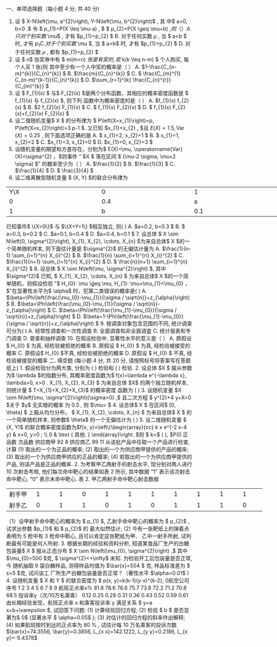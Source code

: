 一、单项选择题（每小题 4 分, 共 40 分)
 1. 设 $ X-N\left(\mu, a^{2}\right), Y-N\left(\mu, b^{2}\right)$ , 其 中$  a>0, b>0 .$ 令 $ p_{1}=P(X \leq \mu-a) , $ $ p_{2}=P(X \geq \mu+b) ,$则（      ）
 A. 只对个别实数$  \mu$ , 才有  $p_{1}=p_{2} $
 B. 对于任何实数  $\mu$ , 当 $ a<b $ 时, 才有  $p_{1}C. 对于个别实数$  \mu $, 当 $ a>b$  时, 才有  $p_{1}>p_{2} $
 D. 对于任何实数  $\mu$ , 都有  $p_{1}=p_{2} $
 2. 设 $ n$  张奖券中有 $ m(m<n)  $张是有奖的, 若$  k(k \leq n-m) $ 个人购买, 每个人买 1 张(则 其中至少有一个人中奖的概率是（     ）
 A.  $1-\frac{C_{n-m}^{k}}{C_{n}^{k}} $
 B.  $\frac{m}{C_{n}^{k}} $
 C. $ \frac{C_{m}^{1} C_{n-m}^{k-1}}{C_{n}^{k}} $
 D.  $\sum_{r=1}^{k} \frac{C_{n}^{r}}{C_{m}^{k}} $
 3. 设 $ F_{1}(x) $ 与$  F_{2}(x)  $是两个分布函数，其相应的概率密度函数是 $ f_{1}(x)  与  f_{2}(x) $, 则下列 函数中为概率密度的是（    ）
 A.  $f_{1}(x) f_{2}(x) $
 B.  $2 f_{2}(x) F_{1}(x) $
 C. $ f_{1}(x) F_{2}(x) $
 D. $ f_{1}(x) F_{2}(x)+f_{2}(x) F_{2}(x) $
 4. 设二值随机变量$  X $ 的分布律为 $ P\left(X=x_{1}\right)=p, P\left(X=x_{2}\right)=3 p-1 $. 又已知  $x_{1}<x_{2} , $且  $E(X)=1.5, \operatorname{Var}(X)=0.25$ , 则下面选项正确的是
 A. $ x_{1}=2, x_{2}=1 $
 B. $ x_{1}=1, x_{2}=2 $
 C.  $x_{1}=3, x_{2}=0 $
 D.  $x_{1}=0, x_{2}=3 $
 5. 设随机变量的期望和方差存在，分别为$  E(X)=\mu, \operatorname{Var}(X)=\sigma^{2}  ，$则事件 “  $X $ 落在区间 $ (\mu-2 \sigma, \mu+2 \sigma)  $” 的概率至少为（    ）
 A.  $\frac{1}{2} $
 B.  $\frac{1}{3} $
 C.  $\frac{1}{4} $
 D. $ \frac{3}{4} $
 6. 设二维离散型随机变量 $ (X, Y)  $的联合分布律为
 <table data-lake-id="csNES" id="csNES" width-mode="contain" class="lake-table" style="width: 750px"><colgroup><col width="250"><col width="250"><col width="250"></colgroup><tbody><tr data-lake-id="u2744d7a0" id="u2744d7a0"><td data-lake-id="u0df1b673" id="u0df1b673">Y\X
 </td><td data-lake-id="u9807c641" id="u9807c641">0
 </td><td data-lake-id="u763e2362" id="u763e2362">1
 </td></tr><tr data-lake-id="u11fdcc3e" id="u11fdcc3e"><td data-lake-id="uaae745a4" id="uaae745a4">0
 </td><td data-lake-id="ueb02bb5f" id="ueb02bb5f">0.4
 </td><td data-lake-id="u09693c02" id="u09693c02">a
 </td></tr><tr data-lake-id="u74405572" id="u74405572"><td data-lake-id="udec55480" id="udec55480">1
 </td><td data-lake-id="u36d69c2d" id="u36d69c2d">b
 </td><td data-lake-id="u18ccb704" id="u18ccb704">0.1
 </td></tr></tbody></table>已知事件$  \{X=0\}$  与  $\{X+Y=1\}  $相互独立, 则(     )
 A.  $a=0.2, b=0.3 $
 B. $ a=0.3, b=0.2 $
 C.  $a=0.1, b=0.4 $
 D.  $a=0.4, b=0.1 $
 7. 设总体 $ X \sim N\left(0, \sigma^{2}\right), X_{1}, X_{2}, \cdots, X_{n}  $为来自总体$  X  $的一个简单随机样本, 则下面估计量是  $\sigma^{2}$  的无偏估计量为
 A.  $\frac{1}{n-1} \sum_{i=1}^{n} X_{i}^{2} $
 B.  $\frac{1}{n} \sum_{i=1}^{n} X_{i}^{2} $
 C.  $\frac{1}{n+1} \sum_{i=1}^{n} X_{i}^{2} $
 D. $ \frac{n}{n+1} \sum_{i=1}^{n} X_{i}^{2} $
 8. 设总体 $ X \sim N\left(\mu, \sigma^{2}\right) $, 其中  $\sigma^{2}$  已知, $ X_{1}, X_{2}, \cdots, X_{n} $ 为来自总体$  X  $的一个简单随机，则假设检验 &quot;$  H_{0}: \mu \geq \mu, H_{1}: \mu=\mu_{1}<\mu_{0}  ，$&quot;在显著性水平为$  \alpha$  时，犯第二类错误的概率是(     )
 A.  $\beta=\Phi\left(\frac{\mu_{0}-\mu_{1}}{\sigma / \sqrt{n}}+z_{\alpha}\right) $
 B.  $\beta=\Phi\left(\frac{\mu_{0}-\mu_{1}}{\sigma / \sqrt{n}}-z_{\alpha}\right) $
 C.  $\beta=\Phi\left(\frac{\mu_{1}-\mu_{0}}{\sigma / \sqrt{n}}+z_{\alpha}\right) $
 D.  $\beta=1-\Phi\left(\frac{\mu_{1}-\mu_{0}}{\sigma / \sqrt{n}}+z_{\alpha}\right) $
 9. 按调查对象包含范围的不同, 统计调查可分为(     )
 A. 经常性调查和一次性调查
 B. 全面调查和非全面调査
 C. 统计报表和专门调查
 D. 普查和抽样调查
 10. 在假设检验中, 显著性水平的意义是（    ）
 A. 原假设$  H_{0} $ 为真, 经检验被拒绝的概率
 B. 原假设 $  H_{0} $ 为真, 经检验被接受的概率
 C. 原假设$  H_{0} $不真, 经检验被拒绝的概率
 D. 原假设  $  H_{0} $  不真, 经检验被接受的概率
 二. 填空题 (每小题 4 分, 共 20 分, 请按照标号将答案写在答题纸上)
 1. 假设检验分为两大类, 分别为 (          ) 检验和 (        ) 检验.
 2. 设总体  $X $ 服从参数为$  \lambda  $的指数分布, 其概率密度函数为$  f(x)=\lambda e^{-\lambda x}, \lambda>0, x>0 .
 X_{1}, X_{2}, X_{3} $ 为来自总体  $X$  的两个独立随机样本, 则统计量 $ T=X_{1}+X_{2}+X_{3}$ 的概率密度 函数为 (       )
 3. 设随机变量  $X \sim N\left(\mu, \sigma^{2}\right)(\sigma>0) ,$ 且二次方程 $ y^{2}+4 y+X=0  $关于  $y$  无实根的概率 为  0.5 , 则  $\mu= $
 4. 设总体$  X $ 在区间$  [0, \theta] $ 上服从均匀分布， $ X_{1}, X_{2}, \cdots, X_{n} $ 为来自总体$  X $ 的一个简单随机样本, 则参数$  \theta$  的一个无偏估计为 (       )
 5. 设二维随机变量 $ (X, Y)$  的联合概率密度函数为$f(x, y)=\left\{\begin{array}{cc}
k x e^{-2 x-4 y} & x>0, y>0 ; \\
0 & \text { 其他. }
\end{array}\right.
$则 $ k=$ 
 (         ), $P(0<X<0.5,0<Y<0.25)= $(      ).
 三. 简答题（每小题 8 分, 共 40 分）
 1. 简述在具有单峰分布的数据中, 众数、中位数和平均数的关系.
 2. 简述概率抽样调查的基本概念, 并给出概率抽样调查的几种基本抽样方法.
 3. 简述方差分析的目的及其基本假设.
 4. 简述相关关系概念及其分类.
 5. 简述假设检验的基本步骤.
 四. 计算题 (每小题 10 分, 共 50 分)
 1. 某公司从两个供应商处购买同一种产品, 质量状况如表 1 所示.
 表 1. 甲乙两供应商产品数据表.
 <table data-lake-id="M4gwM" id="M4gwM" width-mode="contain" class="lake-table" style="width: 750px"><colgroup><col width="250"><col width="250"><col width="250"></colgroup><tbody><tr data-lake-id="u41ea1331" id="u41ea1331"><td data-lake-id="ud2bad294" id="ud2bad294">

 </td><td data-lake-id="uab9258e1" id="uab9258e1">正品数
 </td><td data-lake-id="u920c99fb" id="u920c99fb">次品数 
 </td></tr><tr data-lake-id="ub7b6052b" id="ub7b6052b"><td data-lake-id="u0d466681" id="u0d466681">供应商甲 
 </td><td data-lake-id="ubd69939c" id="ubd69939c">92
 </td><td data-lake-id="u707dbeb3" id="u707dbeb3">8
 </td></tr><tr data-lake-id="ua6e1fd78" id="ua6e1fd78"><td data-lake-id="ufdf193b5" id="ufdf193b5">供应商乙
 </td><td data-lake-id="u52c9b745" id="u52c9b745">99
 </td><td data-lake-id="u9f433dd1" id="u9f433dd1">11
 </td></tr></tbody></table>从该批产品中任取一个产品进行检查, 计算
 (1) 取出的一个为正品的概率;
 (2) 取出的一个为供应商甲提供的产品的概率;
 (3) 取出的一个为供应商甲供应的正品的概率;
 (4) 若取出的一个为供应商甲提供的产品, 则该产品是正品的概率.
 2. 为考察甲乙两射手的射击水平, 现分别对两人进行 10 次射击考核, 他们每次命中靶心的结果如表 2 所示, 其中数据 “1&quot; 表示该次射击命中靶心, &quot;0&quot; 表示末命中靶心.
 表 2. 甲乙两射手命中靶心射击数据
 <table data-lake-id="Sy66M" id="Sy66M" width-mode="contain" class="lake-table" style="width: 693px"><colgroup><col width="73"><col width="62"><col width="62"><col width="62"><col width="62"><col width="62"><col width="62"><col width="62"><col width="62"><col width="62"><col width="62"></colgroup><tbody><tr data-lake-id="ufb7bfece" id="ufb7bfece"><td data-lake-id="ue99817c4" id="ue99817c4">射手甲
 </td><td data-lake-id="u3f789071" id="u3f789071">1
 </td><td data-lake-id="ubc516071" id="ubc516071">1
 </td><td data-lake-id="u0169554b" id="u0169554b">0
 </td><td data-lake-id="uc1d029c2" id="uc1d029c2">1
 </td><td data-lake-id="u6a1009c5" id="u6a1009c5">1
 </td><td data-lake-id="u4d8220c4" id="u4d8220c4">1
 </td><td data-lake-id="ub56aa844" id="ub56aa844">1
 </td><td data-lake-id="u93d85c7e" id="u93d85c7e">1
 </td><td data-lake-id="u5d8b0cb4" id="u5d8b0cb4">1
 </td><td data-lake-id="u65cf23ac" id="u65cf23ac">1
 </td></tr><tr data-lake-id="u3b869e75" id="u3b869e75"><td data-lake-id="u1aae3b74" id="u1aae3b74">射手乙
 </td><td data-lake-id="uc157ec2b" id="uc157ec2b">0
 </td><td data-lake-id="uf395e757" id="uf395e757">1
 </td><td data-lake-id="u0175b393" id="u0175b393">1
 </td><td data-lake-id="ueab2d34b" id="ueab2d34b">0
 </td><td data-lake-id="u8036982e" id="u8036982e">1
 </td><td data-lake-id="u74e967a8" id="u74e967a8">0
 </td><td data-lake-id="u122ebfa2" id="u122ebfa2">1
 </td><td data-lake-id="u99ef70d3" id="u99ef70d3">1
 </td><td data-lake-id="ue9d55275" id="ue9d55275">1
 </td><td data-lake-id="ud126fc3c" id="ud126fc3c">0
 </td></tr></tbody></table>（1）设甲射手命中靶心的概率为 $ p_{1} $, 乙射手命中靶心的概率为 $ p_{2}$ , 试求出参数  $p_{1}$  和 $ p_{2}$  的 最大似然估计;
 (2) 今有一张靶纸上的弹着点表明为 5 枪中有 3 枪命中靼心, 且可以肯定这张靶纸为甲、 乙中一射手所射, 试判断最有可能是何人所射.
 3. 根据长期的经验和资料分析, 知道某食品厂生产的白糖包装量$  X $ 服从正态分布 $ X \sim N\left(\mu_{0}, \sigma^{2}\right) ,$ 其中  $\mu_{0}=500  $克, $ \sigma^{2}<+\infty$  末知. 为检验开工后包装量是否正常, 今 随机抽取 9 袋白糖样品, 测得样品均值为  $\bar{x}=504 $ 克, 样品标准差为 $ s=5  $克, 试问该工 厂所生产白糖包装量是否正常？（著性水平  $\alpha=0.01$  )
 4. 设随机变量 $ X  和  Y $ 的联合密度为 $ p(x, y)=k(k-1)(y-x)^{k-2}, 0<x<y<1 ,$ 这里$  k \geq 2$  为一整数. 试计算 
 (1) $ E(X \mid Y) $ ；(2)  $E(E(X \mid Y)) .$
 5. 为研究航空公司的质量水平, 考察不同航空公司航班正点到达的比率和每 10 万名乘客 的投诉次数, 得到如表 3 所给出的统计数据.
 表 3. 航空公司正点率和投诉率
 <table data-lake-id="NDfGz" id="NDfGz" width-mode="contain" class="lake-table" style="width: 675px"><colgroup><col width="140"><col width="56"><col width="56"><col width="63"><col width="59"><col width="68"><col width="61"><col width="59"><col width="52"><col width="61"></colgroup><tbody><tr data-lake-id="u1a84da11" id="u1a84da11"><td data-lake-id="u817697c1" id="u817697c1" style="vertical-align: middle">航空公司序号
 </td><td data-lake-id="u759ee41f" id="u759ee41f" style="vertical-align: middle">1
 </td><td data-lake-id="u214ebd1b" id="u214ebd1b" style="vertical-align: middle">2
 </td><td data-lake-id="u287a4ef3" id="u287a4ef3" style="vertical-align: middle">3
 </td><td data-lake-id="u1a6a8f23" id="u1a6a8f23" style="vertical-align: middle">4
 </td><td data-lake-id="u8cfb2724" id="u8cfb2724" style="vertical-align: middle">5
 </td><td data-lake-id="ua36b50bc" id="ua36b50bc" style="vertical-align: middle">6
 </td><td data-lake-id="u3d64c92c" id="u3d64c92c" style="vertical-align: middle">7
 </td><td data-lake-id="u42dbe890" id="u42dbe890" style="vertical-align: middle">8
 </td><td data-lake-id="u0140584a" id="u0140584a" style="vertical-align: middle">9
 </td></tr><tr data-lake-id="u66b9a554" id="u66b9a554"><td data-lake-id="uf7ef413a" id="uf7ef413a" style="vertical-align: middle">航班正点率x%
 </td><td data-lake-id="u4eca45d4" id="u4eca45d4" style="vertical-align: middle">81.8
 </td><td data-lake-id="u10dc33d6" id="u10dc33d6" style="vertical-align: middle">78.6
 </td><td data-lake-id="u527281d2" id="u527281d2" style="vertical-align: middle">76.6
 </td><td data-lake-id="u58a83551" id="u58a83551" style="vertical-align: middle">75.7
 </td><td data-lake-id="u7d326f82" id="u7d326f82" style="vertical-align: middle">73.8
 </td><td data-lake-id="u515194bf" id="u515194bf" style="vertical-align: middle">72.2
 </td><td data-lake-id="u3cce139f" id="u3cce139f" style="vertical-align: middle">71.2
 </td><td data-lake-id="u6412adb7" id="u6412adb7" style="vertical-align: middle">70.8
 </td><td data-lake-id="ue0668ea1" id="ue0668ea1" style="vertical-align: middle">68.5
 </td></tr><tr data-lake-id="u35b8526c" id="u35b8526c"><td data-lake-id="ucd9440f9" id="ucd9440f9" style="vertical-align: middle">投诉率y（次/10万名乘客）
 </td><td data-lake-id="u4983a252" id="u4983a252" style="vertical-align: middle">0.12
 </td><td data-lake-id="u6c03815c" id="u6c03815c" style="vertical-align: middle">0.25
 </td><td data-lake-id="udc443653" id="udc443653" style="vertical-align: middle">0.28
 </td><td data-lake-id="u114eb9f2" id="u114eb9f2" style="vertical-align: middle">0.31
 </td><td data-lake-id="u053e152f" id="u053e152f" style="vertical-align: middle">0.36
 </td><td data-lake-id="u57b2cc91" id="u57b2cc91" style="vertical-align: middle">0.43
 </td><td data-lake-id="u11bffa08" id="u11bffa08" style="vertical-align: middle">0.52
 </td><td data-lake-id="udef7ba5e" id="udef7ba5e" style="vertical-align: middle">0.59
 </td><td data-lake-id="u20758a62" id="u20758a62" style="vertical-align: middle">0.61
 </td></tr></tbody></table>由长期经验发现，航班正点率  x  和乘客投诉率  y  满足关系 $ y=a x+b+\varepsilon $, 试回答下问题:
 (1) 计算经验回归方程;
 (2) 检验 $ b $ 是否显著为$ 0$ (显著水平 $ \alpha=0.05$  );
 (3) 对估计的回归方程的斜率作出解释;
 (4) 如果航班按时到达的正点率为  80 % , 试估计每 10 万名乘客的投诉次数.
 $\bar{x}=74.3556, \bar{y}=0.3856, L_{x x}=142.1222, L_{y y}=0.2186, L_{x y}=-5.4378$​
 ​

 